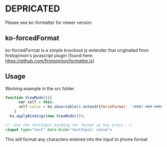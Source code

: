 # DEPRICATED
Please see ko-formatter for newer version

## ko-forcedFormat


ko-forcedFormat is a simple knockout js extender that originated from firstopinion's javascript plugin (found here:  https://github.com/firstopinion/formatter.js)

## Usage

Working example in the src folder
```javascript
function ViewModel(){
      var self = this;
      self.value = ko.observable().extend({forceFormat: '(###)-###-####'});
    }
  ko.applyBindings(new ViewModel());
```

```html
<!--Use the textInput binding for format at key press -->
<input type="text" data-bind="textInput: value"> 
```

This will format any characters entered into the input to phone format
